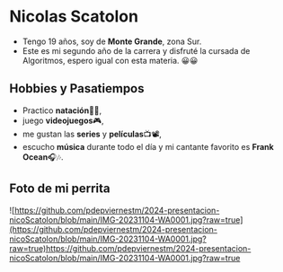 # Nicolas Scatolon


- Tengo 19 años, soy de **Monte Grande**, zona Sur.
- Este es mi segundo año de la carrera y disfruté la cursada de Algoritmos, espero igual con esta materia. 😀😀

## Hobbies y Pasatiempos

- Practico **natación**🏊‍♂️,
- juego **videojuegos**🎮,
- me gustan las **series** y **películas**📺📽️,
- escucho **música** durante todo el día y mi cantante favorito es **Frank Ocean**🎧🎶.

## Foto de mi perrita
![https://github.com/pdepviernestm/2024-presentacion-nicoScatolon/blob/main/IMG-20231104-WA0001.jpg?raw=true](https://github.com/pdepviernestm/2024-presentacion-nicoScatolon/blob/main/IMG-20231104-WA0001.jpg?raw=true)https://github.com/pdepviernestm/2024-presentacion-nicoScatolon/blob/main/IMG-20231104-WA0001.jpg?raw=true
